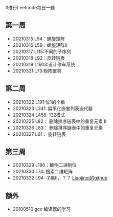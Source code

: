 #进行Leetcode每日一题
## 第一周
- 20210315 L54：螺旋矩阵
- 20210316 L59：螺旋矩阵II
- 20210317 L115:不同的子序列
- 20210318 L92：反转链表
- 20210319 L1603:设计停车系统
- 20210321 L73:矩阵置零



## 第二周
- 20210322 L191:位1的个数
- 20210323 L341: 扁平化嵌套列表迭代器
- 20210324 L456: 132模式
- 20210325 L82： 删除排序链表中的重复元素 II
- 20210326 L83： 删除排序链表中的重复元素
- 20210327 L61： 旋转链表



## 第三周
- 20210329 L190：颠倒二进制位
- 20210330 L74: 搜索二维矩阵
- 20210332 L94: 子集II，？？
[Liaojinqi的github](https://github.com/JinQi-Liao/Leetcode_C)

## 额外
- 20100510 gcc 编译器的学习